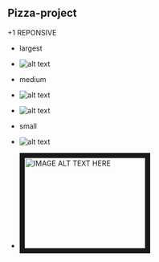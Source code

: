 ## Pizza-project
+1 REPONSIVE
* largest
* ![alt text](https://i.ibb.co/F0xZxsV/1.png)






* medium
* ![alt text](https://i.ibb.co/LkYD3Md/3.png)






* ![alt text](https://i.ibb.co/vJMMmn6/5.png)






* small
* ![alt text](https://i.ibb.co/L9Jhgmn/2.png)




* <a href="http://www.youtube.com/watch?feature=player_embedded&v=2kIncGLYERU
" target="_blank"><img src="http://img.youtube.com/vi/2kIncGLYERU/0.jpg" 
alt="IMAGE ALT TEXT HERE" width="240" height="180" border="10" /></a>
